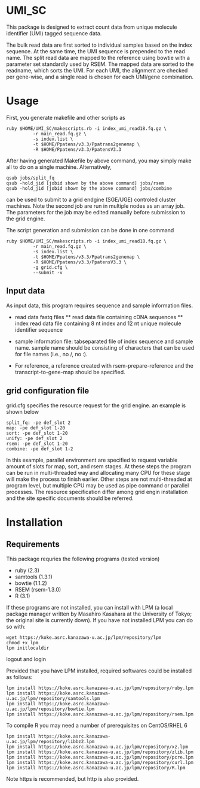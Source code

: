 # UMI_SC
This package is designed to extract count data from unique molecule identifier (UMI) tagged
sequence data.

The bulk read data are first sorted to individual samples based on the index sequence.
At the same time, the UMI sequence is prepended to the read name.
The split read data are mapped to the reference using bowtie with a parameter set standardly
used by RSEM.
The mapped data are sorted to the readname, which sorts the UMI.
For each UMI, the alignment are checked per gene-wise, and a single read is chosen for each UMI/gene combination.


# Usage
First, you generate makefile and other scripts as

    ruby $HOME/UMI_SC/makescripts.rb -i index_umi_read18.fq.gz \
              -r main_read.fq.gz \
              -s index.list \
              -t $HOME/Ppatens/v3.3/Ppatrans2genemap \
              -R $HOME/Ppatens/v3.3/PpatensV3.3 

After having generated Makefile by above command, you may simply
    make all
to do on a single machine.
Alternatively,

    qsub jobs/split_fq
    qsub -hold_jid [jobid shown by the above command] jobs/rsem
    qsub -hold_jid [jobid shown by the above command] jobs/combine

can be used to submit to a grid endgine (SGE/UGE) controled cluster machines. 
Note the second job are run in multiple nodes as an array job.  
The parameters for the job may be edited manually
before submission to the grid engine.

The script generation and submission can be done in one command

    ruby $HOME/UMI_SC/makescripts.rb -i index_umi_read18.fq.gz \
              -r main_read.fq.gz \
              -s index.list \
              -t $HOME/Ppatens/v3.3/Ppatrans2genemap \
              -R $HOME/Ppatens/v3.3/PpatensV3.3 \
              -g grid.cfg \
              --submit -v

## Input data
As input data, this program requires sequence and sample information files. 
* read data fastq files
** read data file containing cDNA sequences 
** index read data file containing 8 nt index and 12 nt unique molecule identifier sequence
* sample information file: tabseparated file of index sequence and sample name. sample name should be consisting of characters that can be used for file names (i.e., no /, no :).

* For reference, a reference created with rsem-prepare-reference and the transcript-to-gene-map
should be specified.

## grid configuration file
grid.cfg specifies the resource request for the grid engine.
an example is shown below

    split_fq: -pe def_slot 2
    map: -pe def_slot 1-20
    sort: -pe def_slot 1-20
    unify: -pe def_slot 2
    rsem: -pe def_slot 1-20
    combine: -pe def_slot 1-2

In this example, parallel environment are specified to request variable amount of slots for 
map, sort, and rsem stages. At these steps the program can be run in multi-threaded way and
allocating many CPU for these stage will make the process to finish earlier. Other steps are not
multi-threaded at program level, but multiple CPU may be used as pipe command or parallel processes.
The resource specification differ among grid engin installation and the site specific documents
should be referred.


# Installation

## Requirements
This package requries the following programs (tested version)
* ruby (2.3)
* samtools (1.3.1)
* bowtie (1.1.2)
* RSEM (rsem-1.3.0)
* R (3.1)

If these programs are not installed, you can install with LPM (a local package manager written by Masahiro Kasahara 
at the University of Tokyo; the original site is currently down).
If you have not installed LPM you can do so with:

    wget https://koke.asrc.kanazawa-u.ac.jp/lpm/repository/lpm
    chmod +x lpm
    lpm initlocaldir

logout and login

Provided that you have LPM installed, required softwares could be installed as follows:

    lpm install https://koke.asrc.kanazawa-u.ac.jp/lpm/repository/ruby.lpm
    lpm install https://koke.asrc.kanazawa-u.ac.jp/lpm/repository/samtools.lpm
    lpm install https://koke.asrc.kanazawa-u.ac.jp/lpm/repository/bowtie.lpm
    lpm install https://koke.asrc.kanazawa-u.ac.jp/lpm/repository/rsem.lpm

To compile R you may need a number of prerequisites on CentOS/RHEL 6

    lpm install https://koke.asrc.kanazawa-u.ac.jp/lpm/repository/libbz2.lpm
    lpm install https://koke.asrc.kanazawa-u.ac.jp/lpm/repository/xz.lpm
    lpm install https://koke.asrc.kanazawa-u.ac.jp/lpm/repository/zlib.lpm
    lpm install https://koke.asrc.kanazawa-u.ac.jp/lpm/repository/pcre.lpm
    lpm install https://koke.asrc.kanazawa-u.ac.jp/lpm/repository/curl.lpm
    lpm install https://koke.asrc.kanazawa-u.ac.jp/lpm/repository/R.lpm

Note https is recommended, but http is also provided.

